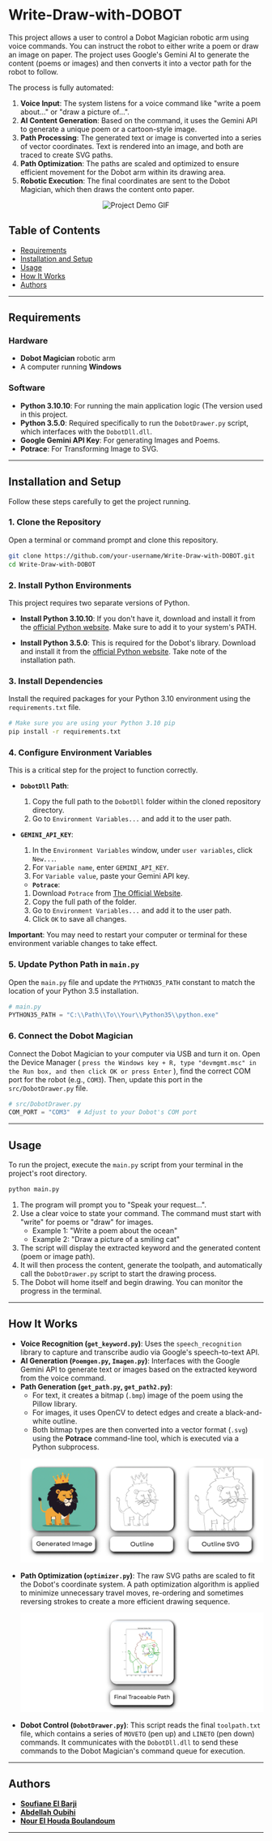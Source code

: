# Write-Draw-with-DOBOT

This project allows a user to control a Dobot Magician robotic arm using voice commands. You can instruct the robot to either write a poem or draw an image on paper. The project uses Google's Gemini AI to generate the content (poems or images) and then converts it into a vector path for the robot to follow.

The process is fully automated:

1.  **Voice Input**: The system listens for a voice command like "write a poem about..." or "draw a picture of...".
2.  **AI Content Generation**: Based on the command, it uses the Gemini API to generate a unique poem or a cartoon-style image.
3.  **Path Processing**: The generated text or image is converted into a series of vector coordinates. Text is rendered into an image, and both are traced to create SVG paths.
4.  **Path Optimization**: The paths are scaled and optimized to ensure efficient movement for the Dobot arm within its drawing area.
5.  **Robotic Execution**: The final coordinates are sent to the Dobot Magician, which then draws the content onto paper.

<p align="center"\>
<img src="screenShots\Demo.gif" alt="Project Demo GIF"/\>
</p\>

## Table of Contents

  - [Requirements](https://github.com/soufiane-elbarji/Write-Draw-with-DOBOT/blob/main/README.md#requirements)
  - [Installation and Setup](https://github.com/soufiane-elbarji/Write-Draw-with-DOBOT/blob/main/README.md#installation-and-setup)
  - [Usage](https://github.com/soufiane-elbarji/Write-Draw-with-DOBOT/blob/main/README.md#usage)
  - [How It Works](https://github.com/soufiane-elbarji/Write-Draw-with-DOBOT/blob/main/README.md#how-it-works)
  - [Authors](https://github.com/soufiane-elbarji/Write-Draw-with-DOBOT/blob/main/README.md#authors)

-----

## Requirements

### Hardware

  * **Dobot Magician** robotic arm
  * A computer running **Windows**

### Software

  * **Python 3.10.10**: For running the main application logic (The version used in this project.
  * **Python 3.5.0**: Required specifically to run the `DobotDrawer.py` script, which interfaces with the `DobotDll.dll`.
  * **Google Gemini API Key**: For generating Images and Poems.
  * **Potrace**: For Transforming Image to SVG.

-----

## Installation and Setup

Follow these steps carefully to get the project running.

### 1\. Clone the Repository

Open a terminal or command prompt and clone this repository.

```bash
git clone https://github.com/your-username/Write-Draw-with-DOBOT.git
cd Write-Draw-with-DOBOT
```

### 2\. Install Python Environments

This project requires two separate versions of Python.

  * **Install Python 3.10.10**: If you don't have it, download and install it from the [official Python website](https://www.python.org/downloads/release/python-31010/). Make sure to add it to your system's PATH.

  * **Install Python 3.5.0**: This is required for the Dobot's library. Download and install it from the [official Python website](https://www.python.org/downloads/release/python-350/). Take note of the installation path.

### 3\. Install Dependencies

Install the required packages for your Python 3.10 environment using the `requirements.txt` file.

```bash
# Make sure you are using your Python 3.10 pip
pip install -r requirements.txt
```

### 4\. Configure Environment Variables

This is a critical step for the project to function correctly.

  * **`DobotDll` Path**:

    1.  Copy the full path to the `DobotDll` folder within the cloned repository directory.
    2.  Go to `Environment Variables...` and add it to the user path.

  * **`GEMINI_API_KEY`**:

    1.  In the `Environment Variables` window, under `user variables`, click `New...`.
    2.  For `Variable name`, enter `GEMINI_API_KEY`.
    3.  For `Variable value`, paste your Gemini API key.

    * **`Potrace`**:
    1.  Download `Potrace` from [The Official Website](https://potrace.sourceforge.net/#downloading).
    2.  Copy the full path of the folder.
    3.  Go to `Environment Variables...` and add it to the user path.
    4.  Click `OK` to save all changes.

**Important**: You may need to restart your computer or terminal for these environment variable changes to take effect.

### 5\. Update Python Path in `main.py`

Open the `main.py` file and update the `PYTHON35_PATH` constant to match the location of your Python 3.5 installation.

```python
# main.py
PYTHON35_PATH = "C:\\Path\\To\\Your\\Python35\\python.exe"
```

### 6\. Connect the Dobot Magician

Connect the Dobot Magician to your computer via USB and turn it on. Open the Device Manager ( `press the Windows key + R, type "devmgmt.msc" in the Run box, and then click OK or press Enter` ), find the correct COM port for the robot (e.g., `COM3`). Then, update this port in the `src/DobotDrawer.py` file.

```python
# src/DobotDrawer.py
COM_PORT = "COM3"  # Adjust to your Dobot's COM port
```

-----

## Usage

To run the project, execute the `main.py` script from your terminal in the project's root directory.

```bash
python main.py
```

1.  The program will prompt you to "Speak your request...".
2.  Use a clear voice to state your command. The command must start with "write" for poems or "draw" for images.
      * Example 1: "Write a poem about the ocean"
      * Example 2: "Draw a picture of a smiling cat"
3.  The script will display the extracted keyword and the generated content (poem or image path).
4.  It will then process the content, generate the toolpath, and automatically call the `DobotDrawer.py` script to start the drawing process.
5.  The Dobot will home itself and begin drawing. You can monitor the progress in the terminal.

-----

## How It Works

  * **Voice Recognition (`get_keyword.py`)**: Uses the `speech_recognition` library to capture and transcribe audio via Google's speech-to-text API.
  * **AI Generation (`Poemgen.py`, `Imagen.py`)**: Interfaces with the Google Gemini API to generate text or images based on the extracted keyword from the voice command.
  * **Path Generation (`get_path.py`, `get_path2.py`)**:
      * For text, it creates a bitmap (`.bmp`) image of the poem using the Pillow library.
      * For images, it uses OpenCV to detect edges and create a black-and-white outline.
      * Both bitmap types are then converted into a vector format (`.svg`) using the **Potrace** command-line tool, which is executed via a Python subprocess.
      <p align="center"\>
      <img src="screenShots\Gen_Img.png" alt="Pipeline of the Image generation to SVG paths"/\>
      </p\>
  * **Path Optimization (`optimizer.py`)**: The raw SVG paths are scaled to fit the Dobot's coordinate system. A path optimization algorithm is applied to minimize unnecessary travel moves, re-ordering and sometimes reversing strokes to create a more efficient drawing sequence.
      <p align="center"\>
      <img src="screenShots\trace_path.png" alt="Optimized path from SVG"/\>
      </p\>
  * **Dobot Control (`DobotDrawer.py`)**: This script reads the final `toolpath.txt` file, which contains a series of `MOVETO` (pen up) and `LINETO` (pen down) commands. It communicates with the `DobotDll.dll` to send these commands to the Dobot Magician's command queue for execution.

-----

## Authors

  * **[Soufiane El Barji](https://github.com/soufiane-elbarji)**
  * **[Abdellah Oubihi](https://github.com/ASTAgold)**
  * **[Nour El Houda Boulandoum](https://github.com/nour123-byte)**

-----


